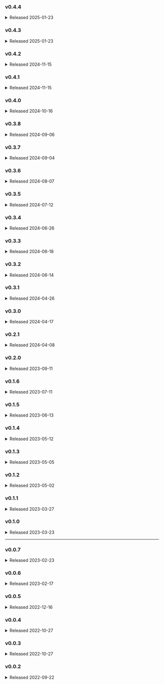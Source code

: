 ### v0.4.4
<details>
<summary>Released 2025-01-23</summary>

* bugfix: [improve exception-handling when loading a `SQLSource` using SQLAlchemy 2.x](https://github.com/edanalytics/earthmover/pull/153)

</details>


### v0.4.3
<details>
<summary>Released 2025-01-23</summary>

* feature: [allow a `colspec_file` config with column info for `fixedwidth` inputs](https://github.com/edanalytics/earthmover/pull/139)
* feature: [error messages for `keep_columns` and `drop_columns` now specify the columns](https://github.com/edanalytics/earthmover/pull/150)

</details>


### v0.4.2
<details>
<summary>Released 2024-11-15</summary>

* feature: interpolate params into destination templates by @tomreitz in https://github.com/edanalytics/earthmover/pull/141
* feature: lowercase columns by @jayckaiser in https://github.com/edanalytics/earthmover/pull/143
* fix: optional fields recursion by @rlittle08 in https://github.com/edanalytics/earthmover/pull/142
* fix: `earthmover deps` fails when not all params are passed by @johncmerfeld in https://github.com/edanalytics/earthmover/pull/140
* fix: make all pandas/dask config conditional on >3.10 by @johncmerfeld in https://github.com/edanalytics/earthmover/pull/146

</details>


### v0.4.1
<details>
<summary>Released 2024-11-15</summary>

* feature: [allow specifying `colspecs` for fixed-width files](https://github.com/edanalytics/earthmover/pull/133)
* feature: [allow `config` params to be passable at the CLI and have a `parameter_default`](https://github.com/edanalytics/earthmover/pull/130)
* feature: [refactor Source columns list logic as a select instead of a rename](https://github.com/edanalytics/earthmover/pull/137)
* bugfix: []`earthmover deps` failed to find nested local packages](https://github.com/edanalytics/earthmover/pull/134)
* bugfix: [relative paths not resolved correct when using project composition](https://github.com/edanalytics/earthmover/pull/134)
* bugfix: `--results-file` required a directory prefix
* bugfix: [some functionality was broken for Python versions < 3.10](https://github.com/edanalytics/earthmover/pull/136)

</details>


### v0.4.0
<details>
<summary>Released 2024-10-16</summary>

* feature: add support for Python 3.12, with corresponding updates to core dataframe dependencies
* feature: add `--set` flag for overriding values within `earthmover.yml` from the command line

</details>


### v0.3.8
<details>
<summary>Released 2024-09-06</summary>

* bugfix: Jinja in destination `header` failed if dataframe is empty

</details>


### v0.3.7
<details>
<summary>Released 2024-09-04</summary>

* feature: implementing a limit_rows operation
* feature: add support for a `require_rows` boolean or non-negative int on any node
* feature: add support for Jinja in a destination node header and footer
* bugfix: union fails with duplicate columns

</details>


### v0.3.6
<details>
<summary>Released 2024-08-07</summary>

* feature: add `json_array_agg` function to `group_by` operation
* feature: select all columns using "*" in `modify_columns` operation
* internal: set working directory to the location of the `earthmover.yaml` file
* documentation: add information on `earthmover init` and `earthmover clean` to the README
* bugfix: fix bug with `earthmover clean` that could have removed earthmover.yaml files

</details>


### v0.3.5
<details>
<summary>Released 2024-07-12</summary>

* feature: add `earthmover init` command to initialize a new sample project in the expected bundle structure
* internal: expand test run to include the new `debug` and `flatten` operations, as well as a nested JSON source file
* internal: improve customization in write behavior in new file destinations
* bugfix: Fix bug when writing null values in `FileDestination`

</details>


### v0.3.4
<details>
<summary>Released 2024-06-26</summary>

* hotfix: Fix bug when writing out JSON in `FileDestination`

</details>


### v0.3.3
<details>
<summary>Released 2024-06-18</summary>

* hotfix: Resolve incompatible package dependencies
* hotfix: Fix type casting of nested JSON for destination templates

</details>

### v0.3.2
<details>

<summary>Released 2024-06-14</summary>

* feature: Add `DebugOperation` for logging data head, tail, columns, or metadata midrun
* feature: Add `FlattenOperation` for splitting and exploding string columns into values
* feature: Add optional 'fill_missing_columns' field to `UnionOperation` to fill disjunct columns with nulls, instead of raising an error (default `False`)
* feature: Add `git_auth_timeout` config when entering Git credentials during package composition
* feature: [Add `earthmover clean` command that removes local project artifacts](https://github.com/edanalytics/earthmover/pull/87)
* feature: only output compiled template during `earthmover compile`
* feature: Render full row into JSON lines when `template` is undefined in `FileDestination`
* internal: Move `FileSource` size-checking and `FtpSource` FTP-connecting from compile to execute
* internal: Move template-file check from compile to execute in `FileDestination`
* internal: Allow filepaths to be passed to an optional `FileSource`, and check for file before creating empty dataframe
* internal: Build an empty dataframe if an empty folder is passed to an optional `FileSource`
* internal: fix some examples in README
* internal: remove GitPython dependency
* bugfix: fix bug in `FileDestination` where `linearize: False` resulted in BOM characters
* bugfix: fix bug where nested JSON would be loaded as a stringified Python dictionary
* bugfix: [Ensure command list in help menu and log output is always consistent](https://github.com/edanalytics/earthmover/pull/87)
* bugfix: fix bug in `ModifyColumnsOperation` where `__row_data__` was not exposed in Jinja templating

</details>


### v0.3.1
<details>

<summary>Released 2024-04-26</summary>

* internal: allow any ordering of Transformations during graph-building in compile
* internal: only create a `/packages` dir when `earthmover deps` succeeds

</details>


### v0.3.0
<details>

<summary>Released 2024-04-17</summary>

* feature: add project composition using `packages` keyword in template file (see README)
* feature: add installation extras for optional libraries, and improve error logging to notify which is missing
* feature: `GroupByWithRankOperation` cumulatively sums record counts by group-by columns
* feature: setting `log_level: DEBUG` in template configs or setting `debug: True` for a node displays the head of the node mid-run 
* feature: add `optional_fields` key to all Sources to add optional empty columns when missing from schema
* feature: add optional `ignore_errors` and `exact_match` boolean flags to `DateFormatOperation`
* internal: force-cast a dataframe to string-type before writing as a Destination
* internal: remove attempted directory-hashing when a source is a directory (i.e., Parquet)
* internal: refactor project to standardize import paths for Node and Operation
* internal: add `Node.full_name` attribute and `Node.set_upstream_source()` method
* internal: unify graph-building into compilation
* internal: refactor compilation and execution code for cleanliness
* internal: unify `Node.compile()` into initialization to ease Node development
* internal: Remove unused `group_by_with_count` and `group_by_with_agg` operations

</details>


### v0.2.1
<details>
<summary>Released 2024-04-08</summary>

* feature: [adding fromjson() function to Jinja](https://github.com/edanalytics/earthmover/pull/75)
* feature: [fix docs typos](https://github.com/edanalytics/earthmover/pull/68)
* feature: [`SortRowsOperation` sorts the dataset by `columns`](https://github.com/edanalytics/earthmover/pull/56)

</details>

### v0.2.0
<details>
<summary>Released 2023-09-11</summary>

* breaking change: remove `source` as Operation config and move to Transformation; this simplifies templates and reduces memory usage
* breaking change: `version: 2` required in Earthmover YAML files 
* feature: `SnakeCaseColumnsOperation` converts all columns to snake_case
* feature: `show_progress` can be turned on globally in `config` or locally in any Source, Transformation, or Destination to display a progress bar
* feature: `repartition` can be turned on in any applicable `Node` to alter Dask partition-sizes post-execute
* feature: improve performance when writing Destination files
* feature: improved Earthmover YAML-parsing and config-retrieval
* internal: rename `YamlEnvironmentJinjaLoader` to `JinjaEnvironmentYamlLoader` for better transparency of use
* internal: simplify Earthmover.build_graph()
* internal: unify Jinja rendering into a single util function, instead of redeclaring across project
* internal: unify `Node.verify()` into `Node.execute()` for improved code legibility
* internal: improve attribute declarations across project
* internal: improve type-hinting and doc-strings across project
* bugfix: refactor SqlSource to be compatible with SQLAlchemy 2.x

</details>

### v0.1.6
<details>
<summary>Released 2023-07-11</summary>

* bugfix: [fixing a bug to create the results_file directory if needed](https://github.com/edanalytics/earthmover/pull/40)
* bugfix: [process a copy of each nodes data at each step, to avoid modifying original node data which downstreams nodes may rely on](https://github.com/edanalytics/earthmover/pull/41)

</details>

### v0.1.5
<details>
<summary>Released 2023-06-13</summary>

* bugfix: [fixing a bug to skip hashing missing optional source files](https://github.com/edanalytics/earthmover/pull/34)
* feature: [adding a tmp_dir config so we can tell Dask where to store data it spills to disk](https://github.com/edanalytics/earthmover/pull/37)
* feature: [adding a `--results-file` option to produce structured run metadata](https://github.com/edanalytics/earthmover/pull/35)
* feature: [adding a skip exit code](https://github.com/edanalytics/earthmover/pull/36)

</details>

### v0.1.4
<details>
<summary>Released 2023-05-12</summary>

* bugfix: `config.state`_file was being ignored when specified
* bugfix: further issues with multi-line `config.macros` - the resolution here (hopefully the last one!) is to pre-load macros (so they can be injected into run-time Jinja contexts) and then just allow the Jinja to render and macro definitions down to nothing in the config YAML... you do have to be careful with Jinja linebreak suppression, i.e.
    ```yaml
    config:
    macros: > # this is a macro!
        {%- macro test() -%}
        testing!
        {%- endmacro -%}
    sources:
    ...
    ```
    could render down to
    ```yaml
    config:
    macros: > # this is a macro!sources:
    ...
    ```
    which will fail with an error about no sources defined.

* bugfix: charset issues when reading / writing non-UTF8 files - this should be resolved by enforcing every file read/write to specify UTF8 encoding

</details>

### v0.1.3
<details>
<summary>Released 2023-05-05</summary>

* feature: implement ability to call ` {{ md5(column) }}` in Jinja throughout eathmover, with a framework for other Python functions to be added in the future
* bugfix: fix multi-line macros issue

</details>

### v0.1.2
<details>
<summary>Released 2023-05-02</summary>

* bugfix: fix continued issues with environment variable expansion under Windows by changing from `os.path.expandvars()` to native Python `String.Template` implementation
* bugfix: change how earthmover loads `config.macros` from YAML to prevent issues with multi-line macros definitions

</details>

### v0.1.1
<details>
<summary>Released 2023-03-27</summary>

* bugfix: a single quote in the config YAML could prevent environment variable expansion from working since `os.path.expandvars()` [does not expand variables within single quotes](https://hg.python.org/cpython/file/v2.7.3/Lib/ntpath.py#l330) in Python under Windows

</details>

### v0.1.0
<details>
<summary>Released 2023-03-23</summary>

* feature: added parse-time Jinja templating to YAML configuration

> :warning: **Potentially breaking change:** if your config YAML contains `add_columns` or `modify_columns` operations *with Jinja expressions*, these will now be parsed at YAML load time. To preserve the Jinja for runtime parsing, wrap the expressions with `{%raw%}...{%endraw%}`. See [YAML parsing](./README.md#yaml-parsing) for further information.

* feature: removed dependency on matplotlib, which is only required if your YAML specified `config.show_graph: True`... now if you try to `show_graph` without matplotlib installed, you'll get an error prompting you to install matplotlib

</details>

<hr />

### v0.0.7
<details>
<summary>Released 2023-02-23</summary>

* feature: added `str_min()` and `str_max()` functions for `group by` operation
</details>

### v0.0.6
<details>
<summary>Released 2023-02-17</summary>

* feature: pass `__row_data__` dict into Jinja templates for easier dynamic column referencing
* bugfix: parameter / env var interpolation into YAML keys, not just values
* refactor error handling key assertion methods
* refactor YAML loader line number context handling
</details>

### v0.0.5
<details>
<summary>Released 2022-12-16</summary>

* trim nodes not connected to a destination from DAG
* ensure all source datatypes return a Dask dataframe
* update [optional source functionality](#optional-sources) to require `columns` list, and pass an empty dataframe through the DAG
</details>

### v0.0.4
<details>
<summary>Released 2022-10-27</summary>

* support running in Google Colab
</details>

### v0.0.3
<details>
<summary>Released 2022-10-27</summary>

* support for Python 3.7
</details>

### v0.0.2
<details>
<summary>Released 2022-09-22</summary>

* initial release
</details>
